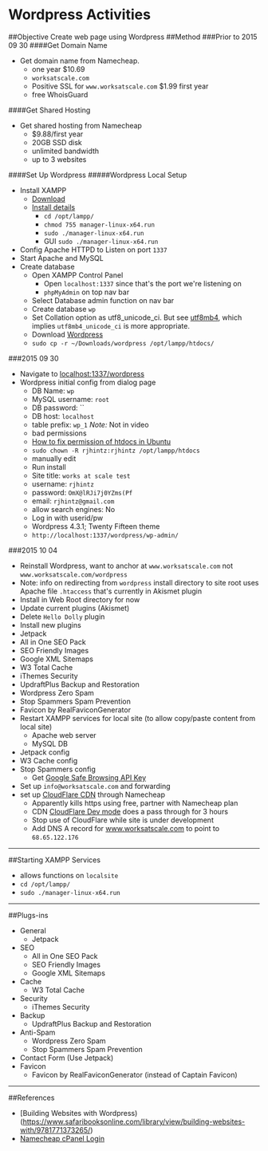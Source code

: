 # Wordpress Activities
##Objective
Create web page using Wordpress
##Method
###Prior to 2015 09 30
####Get Domain Name
* Get domain name from Namecheap.
  * one year $10.69
  * `worksatscale.com`
  * Positive SSL for `www.worksatscale.com` $1.99 first year
  * free WhoisGuard

####Get Shared Hosting
* Get shared hosting from Namecheap
  * $9.88/first year
  * 20GB SSD disk
  * unlimited bandwidth
  * up to 3 websites

####Set Up Wordpress
#####Wordpress Local Setup
* Install XAMPP
  * [Download](https://www.apachefriends.org/download.html)
  * [Install details](https://www.apachefriends.org/faq_linux.html)
    * `cd /opt/lampp/`
    * `chmod 755 manager-linux-x64.run`
    * `sudo ./manager-linux-x64.run`
    * GUI `sudo ./manager-linux-x64.run`
* Config Apache HTTPD to Listen on port `1337`
* Start Apache and MySQL
* Create database
  * Open XAMPP Control Panel
    * Open `localhost:1337` since that's the port we're listening on 
    * `phpMyAdmin` on top nav bar
  * Select Database admin function on nav bar
  * Create database `wp`
  * Set Collation option as utf8_unicode_ci. But see [utf8mb4](https://dev.mysql.com/doc/refman/5.5/en/charset-unicode-utf8mb4.html), which implies `utf8mb4_unicode_ci` is more appropriate.
  * Download [Wordpress](https://wordpress.org/download/)
  * `sudo cp -r ~/Downloads/wordpress /opt/lampp/htdocs/`

###2015 09 30
* Navigate to [localhost:1337/wordpress](http://localhost:1337/wordpress)
* Wordpress initial config from dialog page
  *  DB Name: `wp`
  *  MySQL username: `root`
  *  DB password: ``
  *  DB host: `localhost`
  *  table prefix: `wp_1` *Note:* Not in video
  *  bad permissions
  *  [How to fix permission of htdocs in Ubuntu](http://computernetworkingnotes.com/ubuntu-12-04-tips-and-tricks/how-to-fix-permission-of-htdocs-in-ubuntu.html)
  *  `sudo chown -R rjhintz:rjhintz /opt/lampp/htdocs`
  *  manually edit
  *  Run install
    * Site title: `works at scale test`
    * username: `rjhintz`
    * password: `OmX@lRJi7j0YZms(Pf`
    * email: `rjhintz@gmail.com`
    * allow search engines: No
  * Log in with userid/pw
  * Wordpress 4.3.1; Twenty Fifteen theme
  * `http://localhost:1337/wordpress/wp-admin/`
  
###2015 10 04
*  Reinstall Wordpress, want to anchor at `www.worksatscale.com` not `www.worksatscale.com/wordpress`
*  Note: info on redirecting from `wordpress` install directory to site root uses Apache file `.htaccess` that's currently in Akismet plugin
*  Install in Web Root directory for now
*  Update current plugins (Akismet)
*  Delete `Hello Dolly` plugin
*  Install new plugins
  * Jetpack
  * All in One SEO Pack
  * SEO Friendly Images
  * Google XML Sitemaps
  * W3 Total Cache
  * iThemes Security
  * UpdraftPlus Backup and Restoration
  * Wordpress Zero Spam
  * Stop Spammers Spam Prevention
  * Favicon by RealFaviconGenerator
* Restart XAMPP services for local site (to allow copy/paste content from local site)
  * Apache web server
  * MySQL DB
* Jetpack config
* W3 Cache config
* Stop Spammers config
  * Get [Google Safe Browsing API Key](https://developers.google.com/safe-browsing/key_signup)
* Set up `info@worksatscale.com` and forwarding
* set up [CloudFlare CDN](https://server118.web-hosting.com:2083/cpsess8050042956/frontend/x3/cloudflare/index.html) through Namecheap
  * Apparently kills https using free, partner with Namecheap plan
  * CDN [CloudFlare Dev mode](https://www.cloudflare.com/a/caching/worksatscale.com#development_mode) does a pass through for 3 hours
  * Stop use of CloudFlare while site is under development
  * Add DNS A record for www.worksatscale.com to point to `68.65.122.176`



 

-------------------------
##Starting XAMPP Services 
* allows functions on `localsite`
* `cd /opt/lampp/`
* `sudo ./manager-linux-x64.run`
 
-------------------------
##Plugs-ins
* General
  * Jetpack
* SEO
  * All in One SEO Pack
  * SEO Friendly Images
  * Google XML Sitemaps
* Cache
  * W3 Total Cache
* Security
  * iThemes Security
* Backup
  * UpdraftPlus Backup and Restoration
* Anti-Spam
  * Wordpress Zero Spam
  * Stop Spammers Spam Prevention
* Contact Form (Use Jetpack)
* Favicon
  * Favicon by RealFaviconGenerator (instead of Captain Favicon)

-------------------------
##References
* [Building Websites with Wordpress)(https://www.safaribooksonline.com/library/view/building-websites-with/9781771373265/)
* [Namecheap cPanel Login](https://server118.web-hosting.com:2083/)

